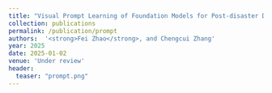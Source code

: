 ```yaml
---
title: "Visual Prompt Learning of Foundation Models for Post-disaster Damage Assessment"
collection: publications
permalink: /publication/prompt
authors:  '<strong>Fei Zhao</strong>, and Chengcui Zhang'
year: 2025
date: 2025-01-02  
venue: 'Under review'
header:
  teaser: "prompt.png"
---
```



